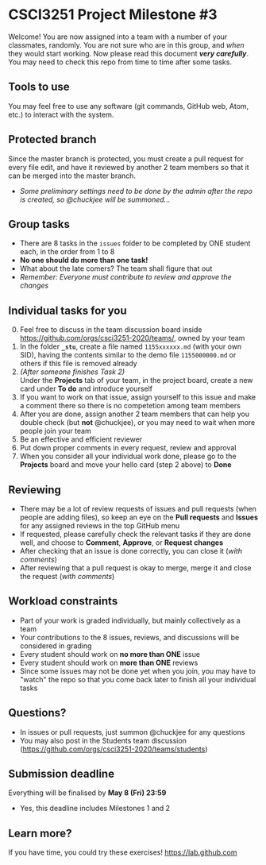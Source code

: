 # CSCI3251 Project Milestone #3

Welcome! You are now assigned into a team with a number of your classmates, randomly. You are not sure who are in this group, and _when_ they would start working. Now please read this document ***very carefully***. You may need to check this repo from time to time after some tasks.

## Tools to use
You may feel free to use any software (git commands, GitHub web, Atom, etc.) to interact with the system.

## Protected branch
Since the master branch is protected, you must create a pull request for every file edit, and have it reviewed by another 2 team members so that it can be merged into the master branch.
* _Some preliminary settings need to be done by the admin after the repo is created, so @chuckjee will be summoned..._

## Group tasks
- There are 8 tasks in the `issues` folder to be completed by ONE student each, in the order from 1 to 8
- **No one should do more than one task!**
- What about the late comers? The team shall figure that out
- *Remember: Everyone must contribute to review and approve the changes*

## Individual tasks for you
0. Feel free to discuss in the team discussion board inside https://github.com/orgs/csci3251-2020/teams/, owned by your team
1. In the folder **`_stu`**, create a file named `1155xxxxxx.md` (with your own SID), having the contents similar to the demo file `1155000000.md` or others if this file is removed already
2. _(After someone finishes Task 2)_  
Under the **Projects** tab of your team, in the project board, create a new card under **To do** and introduce yourself
3. If you want to work on that issue, assign yourself to this issue and make a comment there so there is no competetion among team members
4. After you are done, assign another 2 team members that can help you double check (but **not** @chuckjee), or you may need to wait when more people join your team
5. Be an effective and efficient reviewer
6. Put down proper comments in every request, review and approval
7. When you consider all your individual work done, please go to the **Projects** board and move your hello card (step 2 above) to **Done**

## Reviewing
- There may be a lot of review requests of issues and pull requests (when people are adding files), so keep an eye on the **Pull requests** and **Issues** for any assigned reviews in the top GitHub menu
- If requested, please carefully check the relevant tasks if they are done well, and choose to **Comment**, **Approve**, or **Request changes**
- After checking that an issue is done correctly, you can close it (_with comments_)
- After reviewing that a pull request is okay to merge, merge it and close the request (_with comments_)

## Workload constraints
- Part of your work is graded individually, but mainly collectively as a team
- Your contributions to the 8 issues, reviews, and discussions will be considered in grading
- Every student should work on **no more than ONE** issue
- Every student should work on **more than ONE** reviews
- Since some issues may not be done yet when you join, you may have to "watch" the repo so that you come back later to finish all your individual tasks

## Questions?
- In issues or pull requests, just summon @chuckjee for any questions
- You may also post in the Students team discussion (https://github.com/orgs/csci3251-2020/teams/students)

## Submission deadline
Everything will be finalised by **May 8 (Fri) 23:59**  
* Yes, this deadline includes Milestones 1 and 2

## Learn more?
If you have time, you could try these exercises! https://lab.github.com
